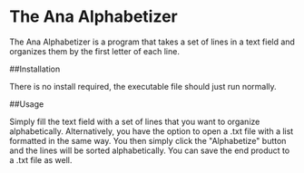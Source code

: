 # The Ana Alphabetizer

The Ana Alphabetizer is a program that takes a set of lines in a text field and organizes them by the first letter of each line.

##Installation

There is no install required, the executable file should just run normally.

##Usage

Simply fill the text field with a set of lines that you want to organize alphabetically. Alternatively, you have the option to open a .txt file with a list formatted in the same way. You then simply click the "Alphabetize" button and the lines will be sorted alphabetically. You can save the end product to a .txt file as well.
